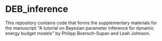 # DEB_inference

This repository contains code that forms the supplementary materials for the manuscript "A tutorial on Bayesian parameter inference for dynamic energy budget models" by Philipp Boersch-Supan and Leah Johnson.
